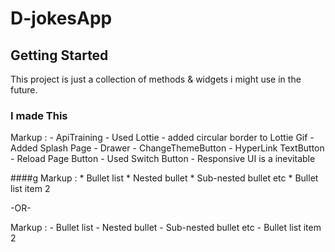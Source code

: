 # D-jokesApp

## Getting Started

This project is just a collection of methods & widgets i might use in the future.

### I made This 
 Markup : - ApiTraining
          - Used Lottie
               - added circular border to Lottie Gif
          - Added Splash Page
          - Drawer 
              - ChangeThemeButton
              - HyperLink TextButton
          - Reload Page Button
          - Used Switch Button
          - Responsive UI is a inevitable
          


####g
 Markup : * Bullet list
              * Nested bullet
                  * Sub-nested bullet etc
          * Bullet list item 2

-OR-

 Markup : - Bullet list
              - Nested bullet
                  - Sub-nested bullet etc
          - Bullet list item 2 
